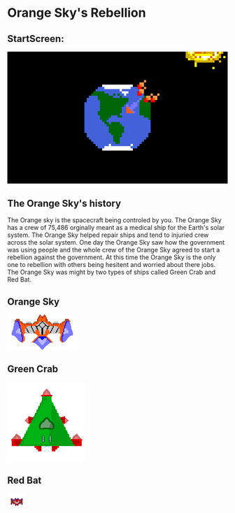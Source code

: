 # Orange Sky's Rebellion

## StartScreen:
![alt text](https://raw.githubusercontent.com/kccjay/OrangeSkys_Rebellion/master/assets/images/splash-6.png "Logo Title Text 1")

## The Orange Sky's history 
The Orange sky is the spacecraft being controled by you. The Orange Sky has a crew of 75,486 orginally meant as a medical ship for the Earth's solar system. The Orange Sky helped repair ships and tend to injuried crew across the solar system. One day the Orange Sky saw how the government was using people and the whole crew of the Orange Sky agreed to start a rebellion against the government. At this time the Orange Sky is the only one to rebellion with others being hesitent and worried about there jobs. The Orange Sky was might by two types of ships called Green Crab and Red Bat. 

## Orange Sky
![alt text](https://raw.githubusercontent.com/kccjay/OrangeSkys_Rebellion/master/assets/images/orange2.0-4.png "Logo Title Text 1")

## Green Crab
![alt text](https://raw.githubusercontent.com/kccjay/OrangeSkys_Rebellion/master/assets/images/triangle-2.png "Logo Title Text 1")

## Red Bat
![alt text](https://raw.githubusercontent.com/kccjay/OrangeSkys_Rebellion/master/assets/images/red_troop-3.png "Logo Title Text 1")
